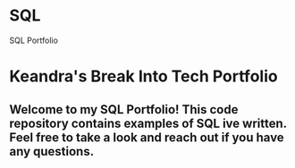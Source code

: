 # SQL
SQL Portfolio


# Keandra's Break Into Tech Portfolio
## Welcome to my SQL Portfolio! This code repository contains examples of SQL ive written. Feel free to take a look and reach out if you have any questions.
